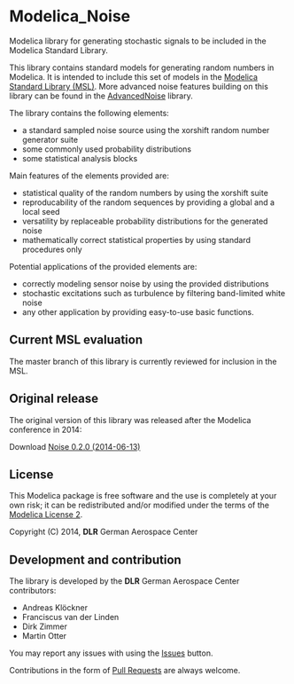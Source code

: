 Modelica_Noise
=====

Modelica library for generating stochastic signals to be included in the Modelica Standard Library. 

This library contains standard models for generating random numbers in Modelica. It is intended to include this set of models in the [Modelica Standard Library (MSL)](https://github.com/modelica/Modelica). More advanced noise features building on this library can be found in the [AdvancedNoise](https://github.com/DLR-SR/AdvancedNoise) library.

The library contains the following elements:
- a standard sampled noise source using the xorshift random number generator suite
- some commonly used probability distributions
- some statistical analysis blocks

Main features of the elements provided are:
- statistical quality of the random numbers by using the xorshift suite
- reproducability of the random sequences by providing a global and a local seed
- versatility by replaceable probability distributions for the generated noise
- mathematically correct statistical properties by using standard procedures only

Potential applications of the provided elements are:
- correctly modeling sensor noise by using the provided distributions
- stochastic excitations such as turbulence by filtering band-limited white noise
- any other application by providing easy-to-use basic functions.

## Current MSL evaluation

The master branch of this library is currently reviewed for inclusion in the MSL.

## Original release

The original version of this library was released after the Modelica conference in 2014:

Download  [Noise 0.2.0 (2014-06-13)](../../archive/v0.2.0.zip)

## License

This Modelica package is free software and the use is completely at your own risk;
it can be redistributed and/or modified under the terms of the [Modelica License 2](https://modelica.org/licenses/ModelicaLicense2).


Copyright (C) 2014, **DLR** German Aerospace Center

## Development and contribution


The library is developed by the **DLR** German Aerospace Center contributors:

 - Andreas Klöckner
 - Franciscus van der Linden
 - Dirk Zimmer
 - Martin Otter

You may report any issues with using the [Issues](../../issues) button.

Contributions in the form of [Pull Requests](../../pulls) are always welcome.
